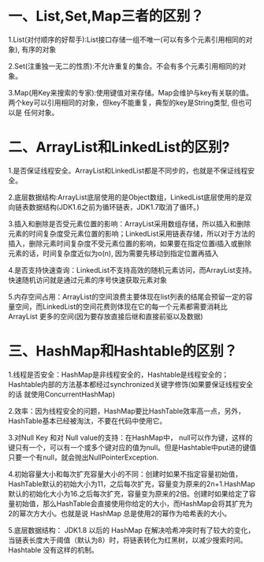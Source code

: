 <h1>一、List,Set,Map三者的区别？</h1>
<p>1.List(对付顺序的好帮手):List接口存储一组不唯一(可以有多个元素引用相同的对象), 有序的对象</p>
<p>2.Set(注重独一无二的性质):不允许重复的集合。不会有多个元素引用相同的对象。</p>
<p>3.Map(用Key来搜索的专家):使用键值对来存储。Map会维护与key有关联的值。两个key可以引用相同的对象，但key不能重复，典型的key是String类型, 但也可以是
任何对象。</p>
<h1>二、ArrayList和LinkedList的区别?</h1>
<p>1.是否保证线程安全。ArrayList和LinkedList都是不同步的，也就是不保证线程安全。</p>
<p>2.底层数据结构:ArrayList底层使用的是Object数组，LinkedList底层使用的是双向链表数据结构(JDK1.6之前为循环链表，JDK1.7取消了循环。)</p>
<p>3.插入和删除是否受元素位置的影响：ArrayList采用数组存储，所以插入和删除元素的时间复杂度受元素位置的影响；LinkedList采用链表存储，所以对于方法的插入，删除元素时间复杂度不受元素位置的影响，如果要在指定位置i插入或删除元素的话，时间复杂度近似为o(n), 因为需要先移动到指定位置再插入</p>
<p>4.是否支持快速查询：LinkedList不支持高效的随机元素访问，而ArrayList支持。快速随机访问就是通过元素的序号快速获取元素对象</p>
<p>5.内存空间占用：ArrayList的空间浪费主要体现在list列表的结尾会预留一定的容量空间，而LinkedList的空间花费则体现在它的每一个元素都需要消耗比ArrayList
更多的空间(因为要存放直接后继和直接前驱以及数据)</p>
<h1>三、HashMap和Hashtable的区别？</h1>
<p>1.线程是否安全：HashMap是非线程安全的，Hashtable是线程安全的；Hashtable内部的方法基本都经过synchronized关键字修饰(如果要保证线程安全的话
就使用ConcurrentHashMap)</p>
<p>2.效率：因为线程安全的问题，HashMap要比HashTable效率高一点，另外，HashTable基本已经被淘汰，不要在代码中使用它。</p>
<p>3.对Null Key 和对 Null value的支持：在HashMap中， null可以作为键，这样的键只有一个，可以有一个或多个键对应的值为null。但是Hashtable中put进的键值只要一个有null，就会抛出NullPointerException.</p>
<p>4.初始容量大小和每次扩充容量大小的不同：创建时如果不指定容量初始值，HashTable默认的初始大小为11，之后每次扩充，容量变为原来的2n+1.HashMap默认的初始化大小为16.之后每次扩充，容量变为原来的2倍。创建时如果给定了容量初始值，那么HashTable会直接使用你给定的大小，而HashMap会将其扩充为2的幂次方大小。也就是说 HashMap 总是使用2的幂作为哈希表的大小。</p>
<p>5.底层数据结构： JDK1.8 以后的 HashMap 在解决哈希冲突时有了较大的变化，当链表长度大于阈值（默认为8）时，将链表转化为红黑树，以减少搜索时间。Hashtable 没有这样的机制。</p>
